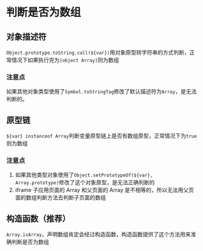 # 判断是否为数组

## 对象描述符

`Object.prototype.toString.call(${var})`用对象原型转字符串的方式判断，正常情况下如果执行完为`[object Array]`则为数组

### 注意点

如果其他对象类型使用了`Symbol.toStringTag`修改了默认描述符为`Array`，是无法判断的。

## 原型链

`${var} instanceof Array`判断变量原型链上是否有数组原型，正常情况下为`true`则为数组

### 注意点

1. 如果其他类型对象使用了`Object.setPrototypeOf(${var}, Array.prototype)`修改了这个对象原型，是无法正确判断的
2. iframe 子应用页面的 Array 和父页面的 Array 是不相等的，所以无法用父页面的数组判断方法去判断子页面的数组

## 构造函数（推荐）

`Array.isArray`，声明数组肯定会经过构造函数，构造函数提供了这个方法用来准确判断是否为数组
